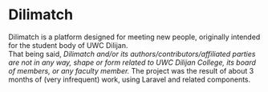 
# Dilimatch  
  
Dilimatch is a platform designed for meeting new people, originally intended for the student body of UWC Dilijan.  
That being said, *Dilimatch and/or its authors/contributors/affiliated parties are not in any way, shape or form related to UWC Dilijan College, its board of members, or any faculty member.*
The project was the result of about 3 months of (very infrequent) work, using Laravel and related components.
